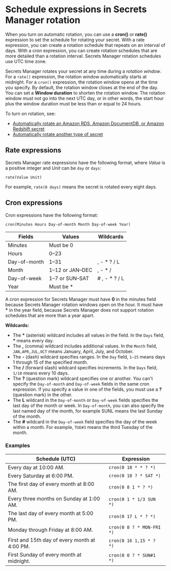 # Schedule expressions in Secrets Manager rotation<a name="rotate-secrets_schedule"></a>

When you turn on automatic rotation, you can use a **cron\(\)** or **rate\(\)** expression to set the schedule for rotating your secret\. With a rate expression, you can create a rotation schedule that repeats on an interval of days\. With a cron expression, you can create rotation schedules that are more detailed than a rotation interval\. Secrets Manager rotation schedules use UTC time zone\. 

Secrets Manager rotates your secret at any time during a *rotation window*\. For a `rate()` expression, the rotation window automatically starts at midnight\. For a `cron()` expression, the rotation window opens at the time you specify\. By default, the rotation window closes at the end of the day\. You can set a **Window duration** to shorten the rotation window\. The rotation window must not go into the next UTC day, or in other words, the start hour plus the window duration must be less than or equal to 24 hours\.

To turn on rotation, see:
+  [Automatically rotate an Amazon RDS, Amazon DocumentDB, or Amazon Redshift secret](rotate-secrets_turn-on-for-db.md)
+ [Automatically rotate another type of secret](rotate-secrets_turn-on-for-other.md)

## Rate expressions<a name="rotate-secrets_schedule-rate"></a>

Secrets Manager rate expressions have the following format, where *Value* is a positive integer and *Unit* can be `day` or `days`:

```
rate(Value Unit)
```

For example, `rate(8 days)` means the secret is rotated every eight days\.

## Cron expressions<a name="rotate-secrets_schedule-cron"></a>

Cron expressions have the following format:

```
cron(Minutes Hours Day-of-month Month Day-of-week Year)
```


| **Fields** | **Values** | **Wildcards** | 
| --- | --- | --- | 
|  Minutes  | Must be 0 |  | 
|  Hours  |  0–23  |  | 
|  Day\-of\-month  |  1–31  |  , \- \* ? / L  | 
|  Month  |  1–12 or JAN–DEC  |  , \- \* /  | 
|  Day\-of\-week  |  1–7 or SUN–SAT  |  \# , \- \* ? / L  | 
|  Year  | Must be \* |  | 

A cron expression for Secrets Manager must have **0** in the minutes field because Secrets Manager rotation windows open on the hour\. It must have **\*** in the year field, because Secrets Manager does not support rotation schedules that are more than a year apart\.

**Wildcards:**
+ The **\*** \(asterisk\) wildcard includes all values in the field\. In the `Days` field, **\*** means every day\.
+ The **,** \(comma\) wildcard includes additional values\. In the `Month` field, `JAN,APR,JUL,OCT` means January, April, July, and October\.
+ The **\-** \(dash\) wildcard specifies ranges\. In the `Day` field, `1–15` means days 1 through 15 of the specified month\.
+ The **/** \(forward slash\) wildcard specifies increments\. In the `Days` field, `1/10` means every 10 days\.
+ The **?** \(question mark\) wildcard specifies one or another\. You can't specify the `Day-of-month` and `Day-of-week` fields in the same cron expression\. If you specify a value in one of the fields, you must use a **?** \(question mark\) in the other\.
+ The **L** wildcard in the `Day-of-month` or `Day-of-week` fields specifies the last day of the month or week\. In `Day-of-month`, you can also specify the last named day of the month, for example SUNL means the last Sunday of the month\.
+ The **\#** wildcard in the `Day-of-week` field specifies the day of the week within a month\. For example, `TUE#3` means the third Tuesday of the month\. 

### Examples<a name="rotate-secrets_cron-examples"></a>


| Schedule \(UTC\) | Expression | 
| --- | --- | 
| Every day at 10:00 AM\. |  `cron(0 10 * * ? *)`  | 
|  Every Saturday at 6:00 PM\.  |  `cron(0 18 ? * SAT *)`  | 
|  The first day of every month at 8:00 AM\.  |  `cron(0 8 1 * ? *)`  | 
|  Every three months on Sunday at 1:00 AM\.  |  `cron(0 1 * 1/3 SUN *)`  | 
|  The last day of every month at 5:00 PM\.  |  `cron(0 17 L * ? *)`  | 
|  Monday through Friday at 8:00 AM\.  |  `cron(0 8 ? * MON-FRI *)`  | 
|  First and 15th day of every month at 4:00 PM\.  |  `cron(0 16 1,15 * ? *)`  | 
|  First Sunday of every month at midnight\.  |  `cron(0 0 ? * SUN#1 *)`  | 